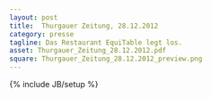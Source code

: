 ```yaml
---
layout: post
title:  Thurgauer Zeitung, 28.12.2012
category: presse
tagline: Das Restaurant EquiTable legt los.
asset: Thurgauer_Zeitung_28.12.2012.pdf
square: Thurgauer_Zeitung_28.12.2012_preview.png
---
```

{% include JB/setup %}

